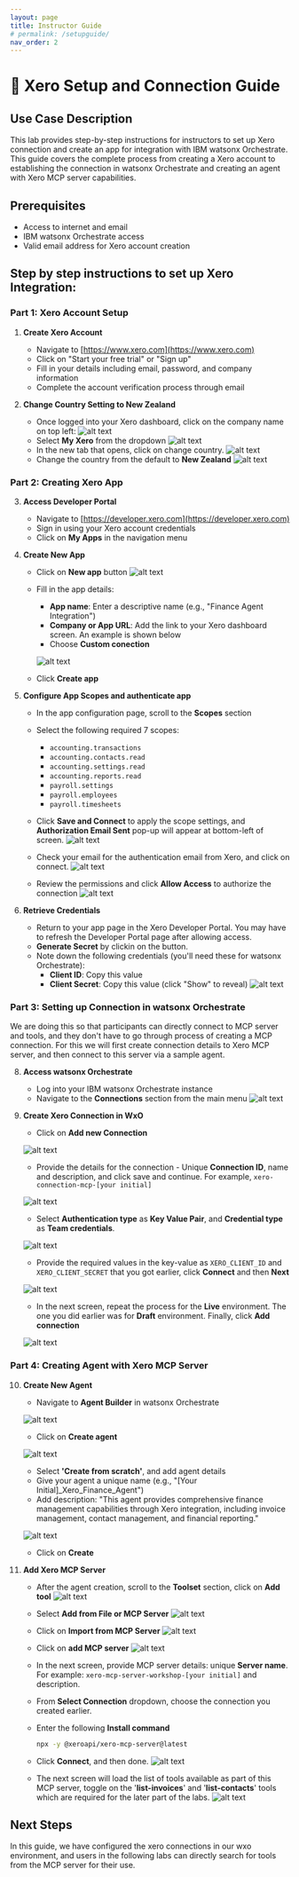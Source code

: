 ```yaml
---
layout: page
title: Instructor Guide
# permalink: /setupguide/
nav_order: 2
---
```

# 🏦 Xero Setup and Connection Guide 

## Use Case Description

This lab provides step-by-step instructions for instructors to set up Xero connection and create an app for integration with IBM watsonx Orchestrate. This guide covers the complete process from creating a Xero account to establishing the connection in watsonx Orchestrate and creating an agent with Xero MCP server capabilities.

## Prerequisites

- Access to internet and email
- IBM watsonx Orchestrate access
- Valid email address for Xero account creation

## Step by step instructions to set up Xero Integration:

### Part 1: Xero Account Setup

1. **Create Xero Account**
   - Navigate to [https://www.xero.com](https://www.xero.com)
   - Click on "Start your free trial" or "Sign up"
   - Fill in your details including email, password, and company information
   - Complete the account verification process through email

2. **Change Country Setting to New Zealand**
   - Once logged into your Xero dashboard, click on the company name on top left:
   ![alt text](imgs/imgs_c/xero-change-country.png)
   - Select **My Xero** from the dropdown
   ![alt text](imgs/imgs_c/click-my-xero.png)
   - In the new tab that opens, click on change country.
   ![alt text](imgs/imgs_c/xero-change-country.png)
   - Change the country from the default to **New Zealand**
   ![alt text](imgs/imgs_c/select%20NZ.png)

### Part 2: Creating Xero App

3. **Access Developer Portal**
   - Navigate to [https://developer.xero.com](https://developer.xero.com)
   - Sign in using your Xero account credentials
   - Click on **My Apps** in the navigation menu

4. **Create New App**
   - Click on **New app** button
   ![alt text](imgs/imgs_c/click-new-app.png)
   - Fill in the app details:
     - **App name**: Enter a descriptive name (e.g., "Finance Agent Integration")
     - **Company or App URL**: Add the link to your Xero dashboard screen. An example is shown below
     - Choose **Custom conection**
       
     ![alt text](imgs/imgs_c/fill-app-details.png)

   - Click **Create app**

5. **Configure App Scopes and authenticate app**
   - In the app configuration page, scroll to the **Scopes** section
   - Select the following required 7 scopes:
     - `accounting.transactions`
     - `accounting.contacts.read`
     - `accounting.settings.read`
     - `accounting.reports.read`
     - `payroll.settings`
     - `payroll.employees`
     - `payroll.timesheets`
   - Click **Save and Connect** to apply the scope settings, and **Authorization Email Sent** pop-up will appear at bottom-left of screen.
   ![alt text](imgs/imgs_c/scope-auth-mail-sent.png)

   - Check your email for the authentication email from Xero, and click on connect.
   ![alt text](imgs/imgs_c/open-email-click-connect.png)
   
   - Review the permissions and click **Allow Access** to authorize the connection
   ![alt text](imgs/imgs_c/allow-access.png)

7. **Retrieve Credentials**
   - Return to your app page in the Xero Developer Portal. You may have to refresh the Developer Portal page after allowing access.
   - **Generate Secret** by clickin on the button.
   - Note down the following credentials (you'll need these for watsonx Orchestrate):
     - **Client ID**: Copy this value
     - **Client Secret**: Copy this value (click "Show" to reveal)
     ![alt text](imgs/imgs_c/come-back-apps-secret.png)

### Part 3: Setting up Connection in watsonx Orchestrate
We are doing this so that participants can directly connect to MCP server and tools, and they don't have to go through process of creating a MCP connection. For this we will first create connection details to Xero MCP server, and then connect to this server via a sample agent.

8. **Access watsonx Orchestrate**
   - Log into your IBM watsonx Orchestrate instance
   - Navigate to the **Connections** section from the main menu
   ![alt text](imgs/imgs_c/connections-tab.png)

9. **Create Xero Connection in WxO**
   - Click on **Add new Connection**
     
   ![alt text](imgs/imgs_c/add-new-connection.png)

   - Provide the details for the connection - Unique **Connection ID**, name and description, and click save and continue. For example, `xero-connection-mcp-[your initial]`
     
   ![alt text](imgs/imgs_c/conection-details.png)

   - Select **Authentication type** as **Key Value Pair**, and **Credential type** as **Team credentials**.
     
   ![alt text](imgs/imgs_c/draft-env-kv-pair-team.png)

   - Provide the required values in the key-value as `XERO_CLIENT_ID` and `XERO_CLIENT_SECRET` that you got earlier, click **Connect** and then **Next**
     
   ![alt text](imgs/imgs_c/provide-values-click-connect.png)

   - In the next screen, repeat the process for the **Live** environment. The one you did earlier was for **Draft** environment. Finally, click **Add connection**
     
   ![alt text](imgs/imgs_c/repeat-for-live-env.png)


### Part 4: Creating Agent with Xero MCP Server

10. **Create New Agent**
    
    - Navigate to **Agent Builder** in watsonx Orchestrate
      
     ![alt text](imgs/imgs_c/agent-builder-tab.png)

    - Click on **Create agent**
      
     ![alt text](imgs/imgs_c/create-agent.png)

    - Select **'Create from scratch'**, and add agent details
    - Give your agent a unique name (e.g., "[Your Initial]_Xero_Finance_Agent")
    - Add description: "This agent provides comprehensive finance management capabilities through Xero integration, including invoice management, contact management, and financial reporting."
    
    ![alt text](imgs/imgs_c/provide-agent-details-create.png)

    - Click on **Create**

12. **Add Xero MCP Server**
    - After the agent creation, scroll to the **Toolset** section, click on **Add tool**
    ![alt text](imgs/imgs_c/agent-launcher-click-tools.png)

    - Select **Add from File or MCP Server**
    ![alt text](imgs/imgs_c/add-file-mcp-server.png)

    - Click on **Import from MCP Server**
    ![alt text](imgs/imgs_c/import-from-mcp-server.png)

    - Click on **add MCP server**
    ![alt text](imgs/imgs_c/add-mcp-server.png)

    - In the next screen, provide MCP server details: unique **Server name**. For example: `xero-mcp-server-workshop-[your initial]` and description.
    - From **Select Connection** dropdown, choose the connection you created earlier.
    - Enter the following **Install command**
      ```bash
      npx -y @xeroapi/xero-mcp-server@latest
      ```
    - Click **Connect**, and then done.
    ![alt text](imgs/imgs_c/provide-mcp-server-connection-details.png)

    - The next screen will load the list of tools available as part of this MCP server, toggle on the '**list-invoices**' and '**list-contacts**' tools which are required for the later part of the labs.
    ![alt text](imgs/imgs_c/once-conneceted-see-all-the-tools.png)


## Next Steps
In this guide, we have configured the xero connections in our wxo environment, and users in the following labs can directly search for tools from the MCP server for their use.
